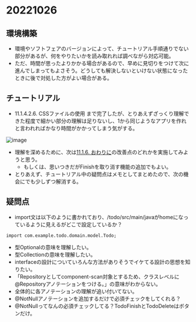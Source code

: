 # 20221026
## 環境構築
- 環境やソフトフェアのバージョンによって、チュートリアル手順通りでない部分があるが、何をやりたいかを読み取れれば調べながら対応可能。
- ただ、時間が思ったよりかかる場合があるので、早めに見切りをつけて次に進んでしまってもよさそう。どうしても解決しないといけない状態になったときに後で対処した方がよい場合がある。

## チュートリアル
- 11.1.4.2.6. CSSファイルの使用 まで完了したが、とりあえずざっくり理解できた程度で細かい部分の理解は足りないし、1から同じようなアプリを作れと言われればかなり時間がかかってしまう気がする。

![image](https://user-images.githubusercontent.com/116000206/198054774-6098cbbf-9f40-4250-be68-fd82344337ce.png)

- 理解を深めるために、次は[11.1.6. おわりに](http://terasolunaorg.github.io/guideline/current/ja/Tutorial/TutorialTodo.html#id42)の改善点のどれかを実施してみようと思う。
  - もしくは、思いつきだがFinishを取り消す機能の追加でもよい。 
- とりあえず、チュートリアル中の疑問点はメモとしてまとめたので、次の機会にでも少しずつ解消する。

## 疑問点
- import文は以下のように書かれており、/todo/src/main/javaがhomeになっているように見えるがどこで設定しているか？

```
import com.example.todo.domain.model.Todo;
```

- 型Optional<Todo>の意味を理解したい。
- 型Collection<Todo>の意味を理解したい。
- interfaceの設計についていろんな方法がありそうでイケてる設計の思想を知りたい。
- 「Repositoryとしてcomponent-scan対象とするため、クラスレベルに@Repositoryアノテーションをつける。」の意味がわからない。
- 全体的に各アノテーションの理解が追い付いてない。
- @NotNullアノテーションを追加するだけで必須チェックをしてくれる？
- @NotNullってなんの必須チェックしてる？TodoFinishとTodoDeleteはボタンだけ。


